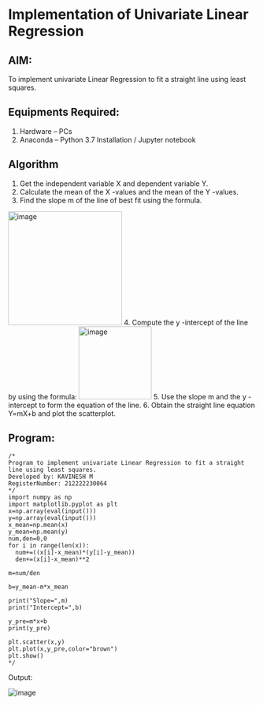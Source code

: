 # Implementation of Univariate Linear Regression
## AIM:
To implement univariate Linear Regression to fit a straight line using least squares.

## Equipments Required:
1. Hardware – PCs
2. Anaconda – Python 3.7 Installation / Jupyter notebook

## Algorithm
1. Get the independent variable X and dependent variable Y.
2. Calculate the mean of the X -values and the mean of the Y -values.
3. Find the slope m of the line of best fit using the formula. 
<img width="231" alt="image" src="https://user-images.githubusercontent.com/93026020/192078527-b3b5ee3e-992f-46c4-865b-3b7ce4ac54ad.png">
4. Compute the y -intercept of the line by using the formula:
<img width="148" alt="image" src="https://user-images.githubusercontent.com/93026020/192078545-79d70b90-7e9d-4b85-9f8b-9d7548a4c5a4.png">
5. Use the slope m and the y -intercept to form the equation of the line.
6. Obtain the straight line equation Y=mX+b and plot the scatterplot.

## Program:
~~~
/*
Program to implement univariate Linear Regression to fit a straight line using least squares.
Developed by: KAVINESH M
RegisterNumber: 212222230064 
*/
import numpy as np
import matplotlib.pyplot as plt
x=np.array(eval(input())) 
y=np.array(eval(input())) 
x_mean=np.mean(x)
y_mean=np.mean(y)
num,den=0,0
for i in range(len(x)):
  num+=((x[i]-x_mean)*(y[i]-y_mean))
  den+=(x[i]-x_mean)**2

m=num/den

b=y_mean-m*x_mean

print("Slope=",m)
print("Intercept=",b)

y_pre=m*x+b
print(y_pre)

plt.scatter(x,y)
plt.plot(x,y_pre,color="brown")
plt.show()
*/
~~~


Output:


![image](https://user-images.githubusercontent.com/94911373/226523388-6b91d461-4481-49de-9b84-02a1f2bce8bf.png)



